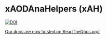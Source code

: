 # xAODAnaHelpers (xAH)

[![DOI](https://zenodo.org/badge/doi/10.5281/zenodo.35355.svg)](https://doi.org/10.5281/zenodo.35355)

[Our docs are now hosted on ReadTheDocs.org!](https://xaodanahelpers.readthedocs.org/en/latest/)
